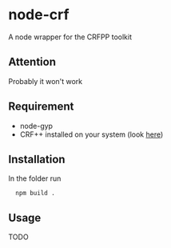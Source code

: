 node-crf
========

A node wrapper for the CRFPP toolkit

## Attention
Probably it won't work

## Requirement

- node-gyp
- CRF++ installed on your system (look [here](http://crfpp.googlecode.com/svn/trunk/doc/index.html))
 
## Installation

In the folder run
    
      npm build .
    
## Usage

TODO

